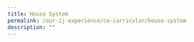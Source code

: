 ```yaml
---
title: House System
permalink: /our-ij-experience/co-curricular/house-system
description: ""
---
```

